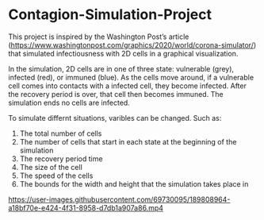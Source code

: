# Contagion-Simulation-Project

This project is inspired by the Washington Post’s article (https://www.washingtonpost.com/graphics/2020/world/corona-simulator/) that simulated infectiousness with 2D cells in a graphical visualization. 

In the simulation, 2D cells are in one of three state: vulnerable (grey), infected (red), or immuned (blue). As the cells move around, if a vulnerable cell comes into contacts with a infected cell, they become infected. After the recovery period is over, that cell then becomes immuned. The simulation ends no cells are infected.

To simulate differnt situations, varibles can be changed. Such as:
1. The total number of cells
2. The number of cells that start in each state at the beginning of the simulation
3. The recovery period time
4. The size of the cell
5. The speed of the cells
6. The bounds for the width and height that the simulation takes place in


https://user-images.githubusercontent.com/69730095/189808964-a18bf70e-e424-4f31-8958-d7db1a907a86.mp4
